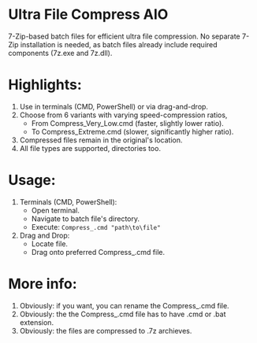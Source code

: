 # Ultra File Compress AIO
7-Zip-based batch files for efficient ultra file compression. No separate 7-Zip installation is needed, as batch files 
already include required components (7z.exe and 7z.dll).

# Highlights:
1. Use in terminals (CMD, PowerShell) or via drag-and-drop.
2. Choose from 6 variants with varying speed-compression ratios,
   - From Compress_Very_Low.cmd (faster, slightly lower ratio).
   - To Compress_Extreme.cmd (slower, significantly higher ratio).
3. Compressed files remain in the original's location.
4. All file types are supported, directories too.

# Usage:
1. Terminals (CMD, PowerShell):
   - Open terminal.
   - Navigate to batch file's directory.
   - Execute: `Compress_.cmd "path\to\file"`
2. Drag and Drop:
   - Locate file.
   - Drag onto preferred Compress_.cmd file.

# More info:
1. Obviously: if you want, you can rename the Compress_.cmd file.
2. Obviously: the the Compress_.cmd file has to have .cmd or .bat extension.
3. Obviously: the files are compressed to .7z archieves.

